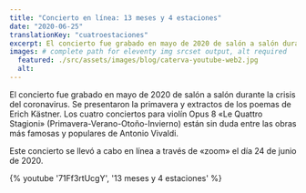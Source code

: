 ```yaml
---
title: "Concierto en línea: 13 meses y 4 estaciones"
date: "2020-06-25"
translationKey: "cuatroestaciones"
excerpt: El concierto fue grabado en mayo de 2020 de salón a salón durante la crisis del coronavirus. Se presentaron la primavera y extractos de los poemas de Erich Kästner.
images: # complete path for eleventy img srcset output, alt required
  featured: ./src/assets/images/blog/caterva-youtube-web2.jpg
  alt:
---
```


El concierto fue grabado en mayo de 2020 de salón a salón durante la crisis del coronavirus. Se presentaron la primavera y extractos de los poemas de Erich Kästner. Los cuatro conciertos para violín Opus 8 «Le Quattro Stagioni» (Primavera-Verano-Otoño-Invierno) están sin duda entre las obras más famosas y populares de Antonio Vivaldi.

Este concierto se llevó a cabo en línea a través de «zoom» el día 24 de junio de 2020.

{% youtube '71Ff3rtUcgY', '13 meses y 4 estaciones' %}
